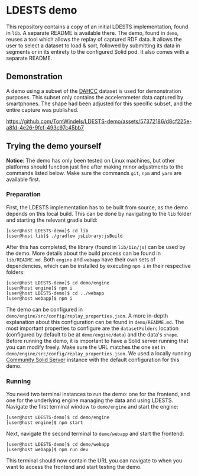 # LDESTS demo
This repository contains a copy of an initial LDESTS implementation, found in `lib`. A separate README is available there. The demo, found in `demo`, reuses a tool which allows the replay of captured RDF data. It allows the user to select a dataset to load & sort, followed by submitting its data in segments or in its entirety to the configured Solid pod. It also comes with a separate README.
## Demonstration
A demo using a subset of the [DAHCC](https://dahcc.idlab.ugent.be/dataset.html) dataset is used for demonstration purposes. This subset only contains the accelerometer data captured by smartphones. The shape had been adjusted for this specific subset, and the entire capture was published.


https://github.com/TomWindels/LDESTS-demo/assets/57372186/d8cf225e-a8fd-4e26-9fcf-493c97c45bb7


## Trying the demo yourself
**Notice**: The demo has only been tested on Linux machines, but other platforms should function just fine after making minor adjustments to the commands listed below. Make sure the commands `git`, `npm` and `yarn` are available first.
### Preparation
First, the LDESTS implementation has to be built from source, as the demo depends on this local build. This can be done by navigating to the `lib` folder and starting the relevant gradle build:
```
[user@host LDESTS-demo]$ cd lib
[user@host lib]$ ./gradlew jsLibrary:jsBuild
```
After this has completed, the library (found in `lib/bin/js`) can be used by the demo. More details about the build process can be found in `lib/README.md`.
Both `engine` and `webapp` have their own sets of dependencies, which can be installed by executing `npm i` in their respective folders:
```
[user@host LDESTS-demo]$ cd demo/engine
[user@host engine]$ npm i
[user@host LDESTS-demo]$ cd ../webapp
[user@host webapp]$ npm i
```
The demo can be configured in `demo/engine/src/config/replay_properties.json`. A more in-depth explanation about this configuration can be found in `demo/README.md`. The most important properties to configure are the `datasetFolders` location (configured by default to be at `demo/engine/data`) and the data's `shape`.\
Before running the demo, it is important to have a Solid server running that you can modify freely. Make sure the URL matches the one set in `demo/engine/src/config/replay_properties.json`. We used a locally running [Community Solid Server](https://github.com/CommunitySolidServer/CommunitySolidServer) instance with the default configuration for this demo.
### Running
You need two terminal instances to run the demo: one for the frontend, and one for the underlying engine managing the data and using LDESTS. Navigate the first terminal window to `demo/engine` and start the engine:
```
[user@host LDESTS-demo]$ cd demo/engine
[user@host engine]$ npm start
```
Next, navigate the second terminal to `demo/webapp` and start the frontend:
```
[user@host LDESTS-demo]$ cd demo/webapp
[user@host webapp]$ npm run dev
```
This terminal should now contain the URL you can navigate to when you want to access the frontend and start testing the demo.
